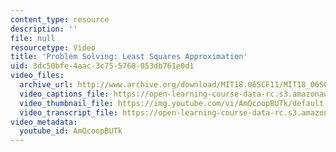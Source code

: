 ```yaml
---
content_type: resource
description: ''
file: null
resourcetype: Video
title: 'Problem Solving: Least Squares Approximation'
uid: 3dc50bfe-4aac-3c75-5760-053db761e0d1
video_files:
  archive_url: http://www.archive.org/download/MIT18.06SCF11/MIT18_06SC_110531_B1_300k.mp4
  video_captions_file: https://open-learning-course-data-rc.s3.amazonaws.com/18-06sc-linear-algebra-fall-2011/052381dbfb29511683f9cdd12ca0a913_AmQcoopBUTk.vtt
  video_thumbnail_file: https://img.youtube.com/vi/AmQcoopBUTk/default.jpg
  video_transcript_file: https://open-learning-course-data-rc.s3.amazonaws.com/18-06sc-linear-algebra-fall-2011/f0931a3768f4b043970be18650568e41_AmQcoopBUTk.pdf
video_metadata:
  youtube_id: AmQcoopBUTk
---
```

